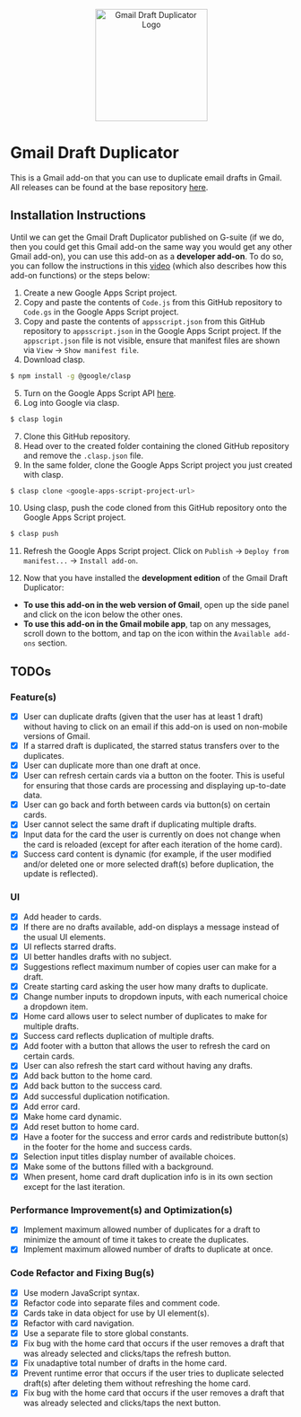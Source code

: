 <p align="center">
  <img src="https://raw.githubusercontent.com/jnbli/Gmail-Draft-Duplicator/master/Logo.png" alt="Gmail Draft Duplicator Logo" width="200" height="200">
</p>

# Gmail Draft Duplicator
This is a Gmail add-on that you can use to duplicate email drafts in Gmail. All releases can be found at the base repository [here](https://github.com/jnbli/Gmail-Draft-Duplicator/releases).

## Installation Instructions
Until we can get the Gmail Draft Duplicator published on G-suite (if we do, then you could get this Gmail add-on the same way you would get any other Gmail add-on), you can use this add-on as a **developer add-on**. To do so, you can follow the instructions in this [video](https://www.youtube.com/watch?v=o3JVWLKUrYs) (which also describes how this add-on functions) or the steps below:

1) Create a new Google Apps Script project.
2) Copy and paste the contents of `Code.js` from this GitHub repository to `Code.gs` in the Google Apps Script project.
3) Copy and paste the contents of `appsscript.json` from this GitHub repository to `appsscript.json` in the Google Apps Script project. If the `appscript.json` file is not visible, ensure that manifest files are shown via `View` &rarr; `Show manifest file`.
4) Download clasp. 
```sh
$ npm install -g @google/clasp
```
5) Turn on the Google Apps Script API [here](https://script.google.com/home/usersettings).
6) Log into Google via clasp.
```sh
$ clasp login
```
7) Clone this GitHub repository.
8) Head over to the created folder containing the cloned GitHub repository and remove the `.clasp.json` file.
9) In the same folder, clone the Google Apps Script project you just created with clasp. 
```sh
$ clasp clone <google-apps-script-project-url>
```
10) Using clasp, push the code cloned from this GitHub repository onto the Google Apps Script project. 
```sh
$ clasp push
```
11) Refresh the Google Apps Script project. Click on `Publish` &rarr; `Deploy from manifest...` &rarr; `Install add-on`.

12) Now that you have installed the **development edition** of the Gmail Draft Duplicator:
* **To use this add-on in the web version of Gmail**, open up the side panel and click on the icon below the other ones. 
* **To use this add-on in the Gmail mobile app**, tap on any messages, scroll down to the bottom, and tap on the icon within the `Available add-ons` section.

## TODOs
### Feature(s)
- [X] User can duplicate drafts (given that the user has at least 1 draft) without having to click on an email if this add-on is used on non-mobile versions of Gmail.
- [X] If a starred draft is duplicated, the starred status transfers over to the duplicates.
- [X] User can duplicate more than one draft at once.
- [X] User can refresh certain cards via a button on the footer. This is useful for ensuring that those cards are processing and displaying up-to-date data.
- [X] User can go back and forth between cards via button(s) on certain cards.
- [X] User cannot select the same draft if duplicating multiple drafts.
- [X] Input data for the card the user is currently on does not change when the card is reloaded (except for after each iteration of the home card).
- [X] Success card content is dynamic (for example, if the user modified and/or deleted one or more selected draft(s) before duplication, the update is reflected).

### UI
- [X] Add header to cards.
- [X] If there are no drafts available, add-on displays a message instead of the usual UI elements.
- [X] UI reflects starred drafts.
- [X] UI better handles drafts with no subject.
- [X] Suggestions reflect maximum number of copies user can make for a draft.
- [X] Create starting card asking the user how many drafts to duplicate.
- [X] Change number inputs to dropdown inputs, with each numerical choice a dropdown item.
- [X] Home card allows user to select number of duplicates to make for multiple drafts.
- [X] Success card reflects duplication of multiple drafts.
- [X] Add footer with a button that allows the user to refresh the card on certain cards.
- [X] User can also refresh the start card without having any drafts.
- [X] Add back button to the home card.
- [X] Add back button to the success card.
- [X] Add successful duplication notification.
- [X] Add error card.
- [X] Make home card dynamic.
- [X] Add reset button to home card. 
- [X] Have a footer for the success and error cards and redistribute button(s) in the footer for the home and success cards.
- [X] Selection input titles display number of available choices.
- [X] Make some of the buttons filled with a background.
- [X] When present, home card draft duplication info is in its own section except for the last iteration.

### Performance Improvement(s) and Optimization(s)
- [X] Implement maximum allowed number of duplicates for a draft to minimize the amount of time it takes to create the duplicates.
- [X] Implement maximum allowed number of drafts to duplicate at once.

### Code Refactor and Fixing Bug(s)
- [X] Use modern JavaScript syntax.
- [X] Refactor code into separate files and comment code.
- [X] Cards take in data object for use by UI element(s).
- [X] Refactor with card navigation.
- [X] Use a separate file to store global constants.
- [X] Fix bug with the home card that occurs if the user removes a draft that was already selected and clicks/taps the refresh button.
- [X] Fix unadaptive total number of drafts in the home card.
- [X] Prevent runtime error that occurs if the user tries to duplicate selected draft(s) after deleting them without refreshing the home card.
- [X] Fix bug with the home card that occurs if the user removes a draft that was already selected and clicks/taps the next button.